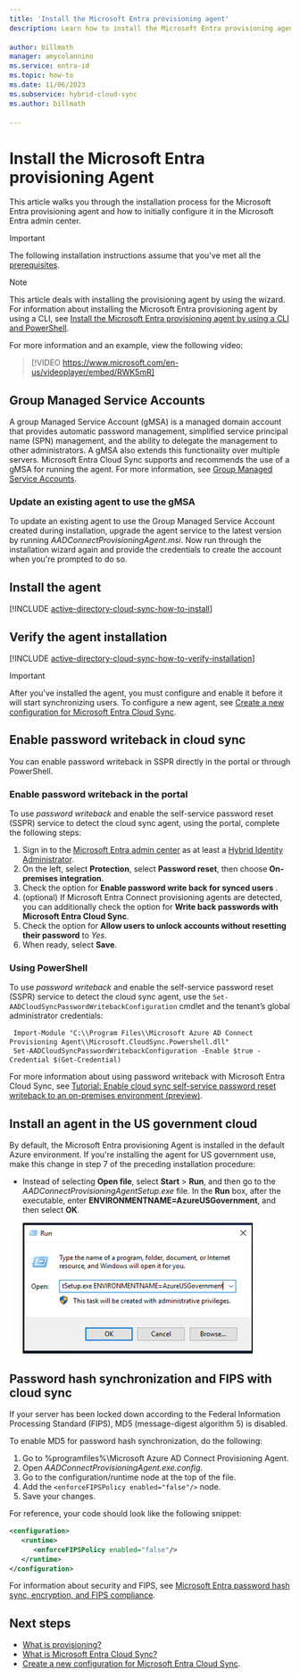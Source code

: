 ```yaml
---
title: 'Install the Microsoft Entra provisioning agent'
description: Learn how to install the Microsoft Entra provisioning agent and how to configure it in the Microsoft Entra admin center.

author: billmath
manager: amycolannino
ms.service: entra-id
ms.topic: how-to
ms.date: 11/06/2023
ms.subservice: hybrid-cloud-sync
ms.author: billmath

---
```


# Install the Microsoft Entra provisioning Agent

This article walks you through the installation process for the Microsoft Entra provisioning agent and how to initially configure it in the Microsoft Entra admin center.

> [!IMPORTANT]
> The following installation instructions assume that you've met all the [prerequisites](how-to-prerequisites.md).

>[!NOTE]
>This article deals with installing the provisioning agent by using the wizard. For information about installing the Microsoft Entra provisioning agent by using a CLI, see [Install the Microsoft Entra provisioning agent by using a CLI and PowerShell](how-to-install-pshell.md).

For more information and an example, view the following video:

> [!VIDEO https://www.microsoft.com/en-us/videoplayer/embed/RWK5mR]

## Group Managed Service Accounts
A group Managed Service Account (gMSA) is a managed domain account that provides automatic password management, simplified service principal name (SPN) management, and the ability to delegate the management to other administrators. A gMSA also extends this functionality over multiple servers. Microsoft Entra Cloud Sync supports and recommends the use of a gMSA for running the agent. For more information, see [Group Managed Service Accounts](how-to-prerequisites.md#group-managed-service-accounts).


### Update an existing agent to use the gMSA
To update an existing agent to use the Group Managed Service Account created during installation, upgrade the agent service to the latest version by running *AADConnectProvisioningAgent.msi*. Now run through the installation wizard again and provide the credentials to create the account when you're prompted to do so.

## Install the agent

[!INCLUDE [active-directory-cloud-sync-how-to-install](~/includes/entra-cloud-sync-how-to-install.md)]

## Verify the agent installation

[!INCLUDE [active-directory-cloud-sync-how-to-verify-installation](~/includes/entra-cloud-sync-how-to-verify-installation.md)]

>[!IMPORTANT]
> After you've installed the agent, you must configure and enable it before it will start synchronizing users. To configure a new agent, see [Create a new configuration for Microsoft Entra Cloud Sync](how-to-configure.md).



## Enable password writeback in cloud sync 

You can enable password writeback in SSPR directly in the portal or through PowerShell. 

### Enable password writeback in the portal
To use *password writeback* and enable the self-service password reset (SSPR) service to detect the cloud sync agent, using the portal, complete the following steps: 

1. Sign in to the [Microsoft Entra admin center](https://entra.microsoft.com) as at least a [Hybrid Identity Administrator](~/identity/role-based-access-control/permissions-reference.md#hybrid-identity-administrator).
 2. On the left, select **Protection**, select **Password reset**, then choose **On-premises integration**.
 3. Check the option for **Enable password write back for synced users** .
 4. (optional) If Microsoft Entra Connect provisioning agents are detected, you can additionally check the option for **Write back passwords with Microsoft Entra Cloud Sync**.   
 5. Check the option for **Allow users to unlock accounts without resetting their password** to *Yes*.
 6. When ready, select **Save**.

### Using PowerShell

To use *password writeback* and enable the self-service password reset (SSPR) service to detect the cloud sync agent, use the `Set-AADCloudSyncPasswordWritebackConfiguration` cmdlet and the tenant’s global administrator credentials: 

  ```   
   Import-Module "C:\\Program Files\\Microsoft Azure AD Connect Provisioning Agent\\Microsoft.CloudSync.Powershell.dll" 
   Set-AADCloudSyncPasswordWritebackConfiguration -Enable $true -Credential $(Get-Credential)
  ```

For more information about using password writeback with Microsoft Entra Cloud Sync, see [Tutorial: Enable cloud sync self-service password reset writeback to an on-premises environment (preview)](~/identity/authentication/tutorial-enable-cloud-sync-sspr-writeback.md).

## Install an agent in the US government cloud

By default, the Microsoft Entra provisioning Agent is installed in the default Azure environment. If you're installing the agent for US government use, make this change in step 7 of the preceding installation procedure:

- Instead of selecting **Open file**, select **Start** > **Run**, and then go to the *AADConnectProvisioningAgentSetup.exe* file.  In the **Run** box, after the executable, enter **ENVIRONMENTNAME=AzureUSGovernment**, and then select **OK**.

    [![Screenshot that shows how to install an agent in the US government cloud.](media/how-to-install/new-install-12.png)](media/how-to-install/new-install-12.png#lightbox)

## Password hash synchronization and FIPS with cloud sync

If your server has been locked down according to the Federal Information Processing Standard (FIPS), MD5 (message-digest algorithm 5) is disabled.

To enable MD5 for password hash synchronization, do the following:

1. Go to %programfiles%\Microsoft Azure AD Connect Provisioning Agent.
1. Open *AADConnectProvisioningAgent.exe.config*.
1. Go to the configuration/runtime node at the top of the file.
1. Add the `<enforceFIPSPolicy enabled="false"/>` node.
1. Save your changes.

For reference, your code should look like the following snippet:

```xml
<configuration>
   <runtime>
      <enforceFIPSPolicy enabled="false"/>
   </runtime>
</configuration>
```

For information about security and FIPS, see [Microsoft Entra password hash sync, encryption, and FIPS compliance](https://techcommunity.microsoft.com/t5/microsoft-entra-azure-ad-blog/aad-password-sync-encryption-and-fips-compliance/ba-p/243709).

## Next steps 

- [What is provisioning?](../what-is-provisioning.md)
- [What is Microsoft Entra Cloud Sync?](what-is-cloud-sync.md)
- [Create a new configuration for Microsoft Entra Cloud Sync](how-to-configure.md).
